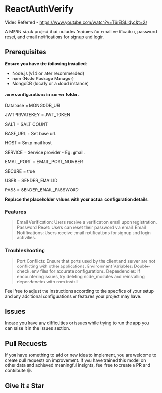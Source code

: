 # ReactAuthVerify

Video Referred - https://www.youtube.com/watch?v=T6rElSLldyc&t=2s

A MERN stack project that includes features for email verification, password reset, and email notifications for signup and login. 

## Prerequisites

**Ensure you have the following installed**:

- Node.js (v14 or later recommended)
- npm (Node Package Manager)
- MongoDB (locally or a cloud instance)

#### .env configurations in server folder.

Database = MONGODB_URI

JWTPRIVATEKEY = JWT_TOKEN

SALT = SALT_COUNT

BASE_URL = Set base url.

HOST = Smtp mail host

SERVICE = Service provider - Eg: gmail. 

EMAIL_PORT = EMAIL_PORT_NUMBER

SECURE = true

USER = SENDER_EMAILID

PASS = SENDER_EMAIL_PASSWORD

**Replace the placeholder values with your actual configuration details.**

### Features

> Email Verification: Users receive a verification email upon registration.
> Password Reset: Users can reset their password via email.
> Email Notifications: Users receive email notifications for signup and login activities.

### Troubleshooting

> Port Conflicts: Ensure that ports used by the client and server are not conflicting with other applications.
> Environment Variables: Double-check .env files for accurate configurations.
> Dependencies: If encountering issues, try deleting node_modules and reinstalling dependencies with npm install.

Feel free to adjust the instructions according to the specifics of your setup and any additional configurations or features your project may have.

## Issues

  

Incase you have any difficulties or issues while trying to run the app you can raise it in the issues section.

  

## Pull Requests

  

If you have something to add or new idea to implement, you are welcome to create pull requests on improvement. If you have trained this model on other data and achieved meaningful insights, feel free to create a PR and contribute :smiley:.

  

## Give it a Star
